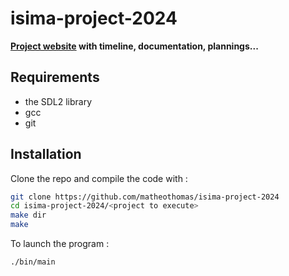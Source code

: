 # isima-project-2024

**[Project website](https://matheothomas.github.io/isima-project-2024) with timeline, documentation, plannings...**

## Requirements
- the SDL2 library
- gcc
- git

## Installation
Clone the repo and compile the code with :
```bash
git clone https://github.com/matheothomas/isima-project-2024
cd isima-project-2024/<project to execute>
make dir
make
```

To launch the program :
```bash
./bin/main
```

